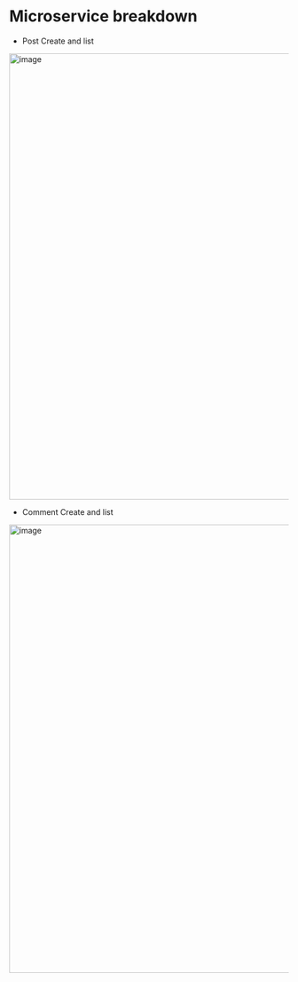 # Microservice breakdown
  - Post Create and list
<img width="804" alt="image" src="https://user-images.githubusercontent.com/75510135/124681825-035a6700-dee7-11eb-95b7-fd143aeb80f0.png">


  - Comment Create and list
<img width="808" alt="image" src="https://user-images.githubusercontent.com/75510135/124684393-a6fa4600-deec-11eb-9d2b-9ab7b464fa83.png">


